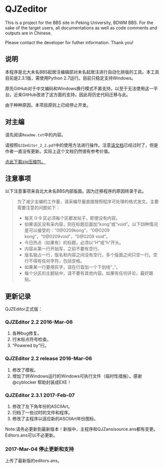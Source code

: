 # QJZeditor

This is a project for the BBS site in Peking University, BDWM BBS. For the sake of the target users, all documentations as well as code comments and outputs are in Chinese.

Please contact the developer for futher information. Thank you!

## 说明
本程序是北大未名BBS起居注编辑部对未名起居注进行自动化排版的工具。本工具目前是2.3.1版，需使用Python 2.7运行。目前只稳定支持Windows。

原先GitHub对于中文编码和Windows换行模式不甚支持，以至于无法使用这一平台。近来GitHub改进了这方面的支持，因此将历史代码迁移与此。

由于种种原因，本项目原则上已经停止开发。

## 对主编
请先阅读`Readme.txt`中的内容。

请按照`QJZeditor_2_2.pdf`中的使用方法进行操作。注意[该文档](https://github.com/MengXiangxi/QJZeditor/wiki/QJZEditor-2.2-%E4%BD%BF%E7%94%A8%E8%AF%B4%E6%98%8E)已经过时了，但是作者一直没有更新。实际上这个文档仍然很有参考价值。

[点此下载zip压缩包。](https://github.com/MengXiangxi/QJZeditor/archive/master.zip)

## 注意事项
以下注意事项来自北大未名BBS内部版面。因为迁移程序的原因转录于此。

>为了减少主编的工作量，请采编尽量直接按照程序可处理的格式发文。主要需要注意的问题如下：
>* 每天 0-9 区必须每个区都发帖子，即便没有内容。
>* 如果该区没有采内容，则在标题后面加“kong”或“void”。以下四种情况是可以接受的：“0@0209kong”，“0@0209 kong”，“0@0209void”，“0@0209 void”。
>* 今日热点（如果有）的标题，必须以“H”或“h”开头。
>* 内容从第一行开始写，之前不要有空行。
>* 版名独占一行，版名和内容之间没有空行。多个版面之间只空一行。空行不得有任何字符，包括空格。
>* 如果某一行要用灰字，请在行首加一个下划线“_”。
>* 每个分区的主题贴中，请不要有其他内容。如果有任何评论，最好跟贴。

## 更新记录
QJZEditor正式版：
### QJZEditor 2.2 2016-Mar-06
 1. 各种bug修复。
 2. 行末标点符号检查。
 3. “Powered by”行。
 
### QJZEditor 2.2 release 2016-Mar-06
1. 修改了模板。
2. 增加了供Windows运行的Windows可执行文件（临时性措施）。感谢 @cyblocker 帮助封装成EXE！

### QJZEditor 2.3.1 2017-Feb-07
1. 修改了左下角年份的ASCIIArt。
2. 归档了一些过时的文件和程序。
3. 修改了主程序以适应新的ASCIIArt年份图标。

Note:请务必更新到最新版本！新版中，主程序和QJZansisource.ans都有变更。Editors.ans可以不必更新。

### 2017-Mar-04 停止更新和支持

上传了最新版的editors.ans。
